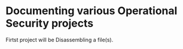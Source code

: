 # Documenting various Operational Security projects

Firtst project will be Disassembling a file(s).
